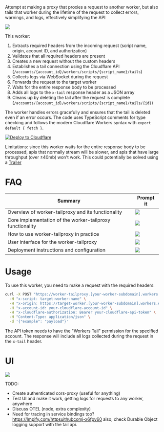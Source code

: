 

Attempt at making a proxy that proxies a request to another worker, but also tails that worker during the lifetime of the request to collect errors, warnings, and logs, effectively simplifying the API

[![](https://b.lmpify.com/Iteration_1)](https://lmpify.com/what-api-does-wrang-xqit6l0)


This worker:

1. Extracts required headers from the incoming request (script name, origin, account ID, and authorization)
2. Validates that all required headers are present
3. Creates a new request without the custom headers
4. Establishes a tail connection using the Cloudflare API (`/accounts/{account_id}/workers/scripts/{script_name}/tails`)
5. Collects logs via WebSocket during the request
6. Forwards the request to the target worker
7. Waits for the entire response body to be processed
8. Adds all logs to the `x-tail` response header as a JSON array
9. Cleans up by deleting the tail after the request is complete (`/accounts/{account_id}/workers/scripts/{script_name}/tails/{id}`)

The worker handles errors gracefully and ensures that the tail is deleted even if an error occurs. The code uses TypeScript comments for type checking and follows the modern Cloudflare Workers syntax with `export default { fetch }`.

[![Deploy to Cloudflare](https://deploy.workers.cloudflare.com/button)](https://deploy.workers.cloudflare.com/?url=https://github.com/janwilmake/worker-tailproxy/tree/main) <!-- for easy deployment, ensure to add this into the readme of the created project -->

Limitations: since this worker waits for the entire response body to be processed, apis that normally stream will be slower, and apis that have large throughput (over ±40mb) won't work. This could potentially be solved using a [Trailer](https://reader.llmtext.com/md/developer.mozilla.org/en-US/docs/Web/HTTP/Reference/Headers/Trailer)

# FAQ

| Summary | Prompt it |
|---------|-----------|
| Overview of worker-tailproxy and its functionality | [![](https://b.lmpify.com/overview)](https://lmpify.com?q=https%3A%2F%2Fuuithub.com%2Fjanwilmake%2Fworker-tailproxy%2Ftree%2Fmain%3FpathPatterns%3DREADME.md%0A%0AWhat%20is%20worker-tailproxy%20and%20what%20problem%20does%20it%20solve%3F%20How%20does%20it%20work%20at%20a%20high%20level%3F) |
| Core implementation of the worker-tailproxy functionality | [![](https://b.lmpify.com/implementation)](https://lmpify.com?q=https%3A%2F%2Fuuithub.com%2Fjanwilmake%2Fworker-tailproxy%2Ftree%2Fmain%3FpathPatterns%3Dmain.js%0A%0AExplain%20how%20worker-tailproxy%20works%20in%20detail.%20How%20does%20it%20handle%20the%20CloudFlare%20Tail%20API%20to%20collect%20logs%20during%20requests%3F) |
| How to use worker-tailproxy in practice | [![](https://b.lmpify.com/usage)](https://lmpify.com?q=https%3A%2F%2Fuuithub.com%2Fjanwilmake%2Fworker-tailproxy%2Ftree%2Fmain%3FpathPatterns%3DREADME.md%26pathPatterns%3Dmain.js%0A%0AHow%20do%20I%20use%20worker-tailproxy%20with%20my%20own%20Cloudflare%20Workers%3F%20What%20headers%20do%20I%20need%20to%20include%20in%20my%20requests%3F) |
| User interface for the worker-tailproxy | [![](https://b.lmpify.com/ui)](https://lmpify.com?q=https%3A%2F%2Fuuithub.com%2Fjanwilmake%2Fworker-tailproxy%2Ftree%2Fmain%3FpathPatterns%3Dindex.html%0A%0AHow%20does%20the%20UI%20for%20worker-tailproxy%20work%3F%20How%20can%20I%20use%20it%20to%20test%20my%20Workers%20and%20view%20logs%3F) |
| Deployment instructions and configuration | [![](https://b.lmpify.com/deploy)](https://lmpify.com?q=https%3A%2F%2Fuuithub.com%2Fjanwilmake%2Fworker-tailproxy%2Ftree%2Fmain%3FpathPatterns%3Dwrangler.toml%26pathPatterns%3DREADME.md%0A%0AHow%20do%20I%20deploy%20worker-tailproxy%20to%20my%20Cloudflare%20account%3F) |

# Usage


To use this worker, you need to make a request with the required headers:

```bash
curl -X POST "https://worker-tailproxy.[your-worker-subdomain].workers.dev/" \
  -H "x-script: target-worker-name" \
  -H "x-origin: https://target-worker.[your-worker-subdomain].workers.dev" \
  -H "x-account-id: your-cloudflare-account-id" \
  -H "x-cloudflare-authorization: Bearer your-cloudflare-api-token" \
  -H "Content-Type: application/json" \
  -d '{"example": "payload"}'
```

The API token needs to have the "Workers Tail" permission for the specified account. The response will include all logs collected during the request in the `x-tail` header.

# UI

[![](https://b.lmpify.com/Making_A_UI)](https://lmpify.com/httpsuithubcomj-wwbl3d0)

TODO:

- Create authenticated cors-proxy (useful for anything)
- Test UI and make it work, getting logs for requests to any worker, anywhere
- Discuss OTEL (node, extra complexity)
- Need for tracing in service bindings too? https://lmpify.com/httpsuithubcomj-x6fpv60 also, check Durable Object logging support with the tail api.